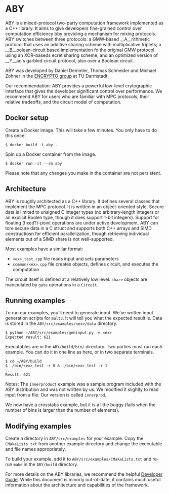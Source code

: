 # ABY

ABY is a mixed-protocol two-party computation framework implemented as a C++ library. It aims to give developers fine-grained control over computation efficiency bby providing a mechanism for mixing protocols. 
ABY switches between three protocols: a GMW-based __A__rithmetic protocol that uses an additive sharing scheme with multiplicative triplets; a __B__oolean-circuit based implementation fo the original GMW protocol using an XOR-baseds ecret sharing scheme; and an optimized version of __Y__ao's garbled circuit protocol, also over a Boolean circuit.

ABY was developed by Daniel Demmler, Thomas Schneider and Michael Zohner in the [ENCRYPTO group](https://www.encrypto.informatik.tu-darmstadt.de/encrypto/) at TU Darmstadt.

Our recommendation: ABY provides a powerful low-level crytographic interface that gives the developer significant control over performance. We recommend ABY for users who are familiar with MPC protocols, their relative tradeoffs, and the circuit model of computation.

## Docker setup

Create a Docker image. This will take a few minutes. You only have to do this once.
```
$ docker build -t aby .
```
Spin up a Docker container from the image.
```
$ docker run -it --rm aby 
```
Please note that any changes you make in the container are not persistent.

## Architecture

ABY is roughly architected as a C++ library. It defines several classes that
implement the MPC protocol. It is written in an object-oriented style. 
Secure data is limited to unsigned C integer types (no arbitrary-length integers or an explicit Boolen type, though it does support 1-bit integers). Support for floating (fixed?)-point operations are under active development. ABY can tore secure data in a C struct and supports both C++ arrays and SIMD constructiosn for efficient parallelization, though retrieving individual elements out of a SIMD share is not well-supported.

Most examples have a similar format: 
- `<ex>_test.cpp` file reads input and sets parameters
- `common/<ex>.cpp` file creates objects, defines circuit, and executes the
  computation

The circuit itself is defined at a relatively low level: `share` objects are
manipulated by `gate` operations in a `Circuit`. 

## Running examples
To run our examples, you'll need to generate input. We've written input
generation scripts for `mult3`. It will tell you what the expected result is.
Data is stored in the `ABY/src/examples/<ex>/data` directory.
```
$ python ~/ABY/src/examples/geninput.py -e <ex>
Expected result: 621
```

Executables are in the `ABY/build/bin/` directory. 
Two parties must run each example. 
You can do it in one line as here, or in two separate terminals.
```
$ cd ~/ABY/build
$ ./bin/<ex>_test -r 0 & ./bin/<ex>_test -r 1
...
Result: 621
```

Notes: The `innerproduct` example was a sample program included with the ABY distribution and was not written by us. 
We modified it slightly to read input from a file. Our version is called
`innerprod`.

We now have a crosstabs example, but it is a little buggy (fails when the
number of bins is larger than the number of elements).

## Modifying examples
Create a directory in `ABY/src/examples` for your example. Copy the
`CMakeLists.txt` from another example directory and change the executable and file names appropriately. 

To build your example, add it to `ABY/src/examples/CMakeLists.txt` and re-run `make` in the `ABY/build` directory.

For more details on the ABY libraries, we recommend the helpful 
[Developer Guide](https://www.informatik.tu-darmstadt.de/media/encrypto/encrypto_code/abydevguide.pdf). 
While this document is minorly out-of-date, it contains much useful information
about the architecture and capabilities of the framework.
